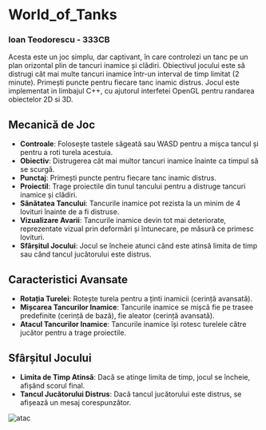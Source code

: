 # World_of_Tanks
### Ioan Teodorescu - 333CB

Acesta este un joc simplu, dar captivant, în care controlezi un tanc pe un plan orizontal plin de tancuri inamice și clădiri. Obiectivul jocului este să distrugi cât mai multe tancuri inamice într-un interval de timp limitat (2 minute). Primești puncte pentru fiecare tanc inamic distrus. Jocul este implementat in limbajul C++, cu ajutorul interfetei OpenGL pentru randarea obiectelor 2D si 3D.

## Mecanică de Joc

- **Controale**: Folosește tastele săgeată sau WASD pentru a mișca tancul și pentru a roti turela acestuia.
- **Obiectiv**: Distrugerea cât mai multor tancuri inamice înainte ca timpul să se scurgă.
- **Punctaj**: Primești puncte pentru fiecare tanc inamic distrus.
- **Proiectil**: Trage proiectile din tunul tancului pentru a distruge tancuri inamice și clădiri.
- **Sănătatea Tancului**: Tancurile inamice pot rezista la un minim de 4 lovituri înainte de a fi distruse.
- **Vizualizare Avarii**: Tancurile inamice devin tot mai deteriorate, reprezentate vizual prin deformări și întunecare, pe măsură ce primesc lovituri.
- **Sfârșitul Jocului**: Jocul se încheie atunci când este atinsă limita de timp sau când tancul jucătorului este distrus.

## Caracteristici Avansate

- **Rotația Turelei**: Rotește turela pentru a ținti inamicii (cerință avansată).
- **Mișcarea Tancurilor Inamice**: Tancurile inamice se mișcă fie pe trasee predefinite (cerință de bază), fie aleator (cerință avansată).
- **Atacul Tancurilor Inamice**: Tancurile inamice își rotesc turelele către jucător pentru a trage proiectile.

## Sfârșitul Jocului

- **Limita de Timp Atinsă**: Dacă se atinge limita de timp, jocul se încheie, afișând scorul final.
- **Tancul Jucătorului Distrus**: Dacă tancul jucătorului este distrus, se afișează un mesaj corespunzător.

![atac](/readmeimgs/atac.gif "atac")